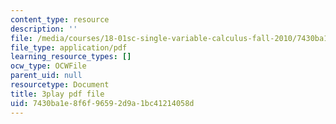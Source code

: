 ```yaml
---
content_type: resource
description: ''
file: /media/courses/18-01sc-single-variable-calculus-fall-2010/7430ba1e8f6f96592d9a1bc41214058d_QEBkT-Pgqos.pdf
file_type: application/pdf
learning_resource_types: []
ocw_type: OCWFile
parent_uid: null
resourcetype: Document
title: 3play pdf file
uid: 7430ba1e-8f6f-9659-2d9a-1bc41214058d
---
```

